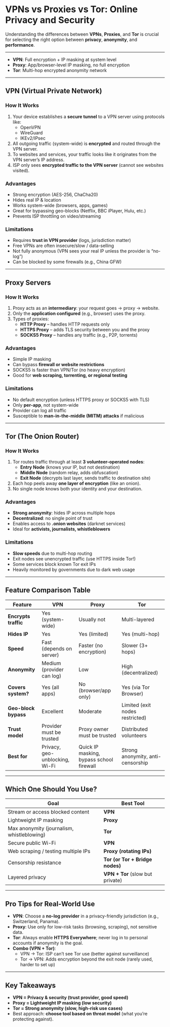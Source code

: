 # VPNs vs Proxies vs Tor: Online Privacy and Security

Understanding the differences between **VPNs**, **Proxies**, and **Tor** is crucial for selecting the right option between **privacy**, **anonymity**, and **performance**.

---

- **VPN**: Full encryption + IP masking at system level  
- **Proxy**: App/browser-level IP masking, no full encryption  
- **Tor**: Multi-hop encrypted anonymity network  

---

## VPN (Virtual Private Network)

### How It Works
1. Your device establishes a **secure tunnel** to a VPN server using protocols like:
   - OpenVPN
   - WireGuard
   - IKEv2/IPsec
2. All outgoing traffic (system-wide) is **encrypted** and routed through the VPN server.  
3. To websites and services, your traffic looks like it originates from the VPN server’s IP address.  
4. ISP only sees **encrypted traffic to the VPN server** (cannot see websites visited).  


### Advantages
- Strong encryption (AES-256, ChaCha20)  
- Hides real IP & location  
- Works system-wide (browsers, apps, games)  
- Great for bypassing geo-blocks (Netflix, BBC iPlayer, Hulu, etc.)  
- Prevents ISP throttling on video/streaming  

### Limitations
- Requires **trust in VPN provider** (logs, jurisdiction matter)  
- Free VPNs are often insecure/slow / data-selling  
- Not fully anonymous (VPN sees your real IP unless the provider is “no-log”)  
- Can be blocked by some firewalls (e.g., China GFW)  

---

## Proxy Servers

### How It Works
1. Proxy acts as an **intermediary**: your request goes → proxy → website.  
2. Only the **application configured** (e.g., browser) uses the proxy.  
3. Types of proxies:  
   - **HTTP Proxy** – handles HTTP requests only  
   - **HTTPS Proxy** – adds TLS security between you and the proxy  
   - **SOCKS5 Proxy** – handles any traffic (e.g., P2P, torrents)  

### Advantages
- Simple IP masking  
- Can bypass **firewall or website restrictions**  
- SOCKS5 is faster than VPN/Tor (no heavy encryption)  
- Good for **web scraping, torrenting, or regional testing**  

### Limitations
- No default encryption (unless HTTPS proxy or SOCKS5 with TLS)  
- Only **per-app**, not system-wide  
- Provider can log all traffic  
- Susceptible to **man-in-the-middle (MITM) attacks** if malicious 

---

## Tor (The Onion Router)

### How It Works
1. Tor routes traffic through at least **3 volunteer-operated nodes**:  
   - **Entry Node** (knows your IP, but not destination)  
   - **Middle Node** (random relay, adds obfuscation)  
   - **Exit Node** (decrypts last layer, sends traffic to destination site)  
2. Each hop peels away **one layer of encryption** (like an onion).  
3. No single node knows both your identity and your destination.  

### Advantages
- **Strong anonymity**: hides IP across multiple hops  
- **Decentralized**: no single point of trust  
- Enables access to **.onion websites** (darknet services)  
- Ideal for **activists, journalists, whistleblowers**  

### Limitations
- **Slow speeds** due to multi-hop routing  
- Exit nodes see unencrypted traffic (use HTTPS inside Tor!)  
- Some services block known Tor exit IPs  
- Heavily monitored by governments due to dark web usage  

---

## Feature Comparison Table

| Feature             | VPN                          | Proxy                  | Tor                    |
|---------------------|------------------------------|------------------------|------------------------|
| **Encrypts traffic** |  Yes (system-wide)         |  Usually not          |  Multi-layered        |
| **Hides IP**        |  Yes                        |  Yes (limited)        |  Yes (multi-hop)      |
| **Speed**           |  Fast (depends on server)   |  Faster (no encryption) |  Slower (3+ hops)    |
| **Anonymity**       | Medium (provider can log)    | Low                    | High (decentralized)   |
| **Covers system?**  |  Yes (all apps)             |  No (browser/app only) |  Yes (via Tor Browser) |
| **Geo-block bypass** | Excellent                   | Moderate               | Limited (exit nodes restricted) |
| **Trust model**     | Provider must be trusted     | Proxy owner must be trusted | Distributed volunteers |
| **Best for**        | Privacy, geo-unblocking, Wi-Fi | Quick IP masking, bypass school firewall | Strong anonymity, anti-censorship |

---

## Which One Should You Use?

| Goal                                       | Best Tool                       |
|--------------------------------------------|---------------------------------|
| Stream or access blocked content           | **VPN**                         |
| Lightweight IP masking                     | **Proxy**                       |
| Max anonymity (journalism, whistleblowing) | **Tor**                         |
| Secure public Wi-Fi                        | **VPN**                         |
| Web scraping / testing multiple IPs        | **Proxy (rotating IPs)**        |
| Censorship resistance                      | **Tor (or Tor + Bridge nodes)** |
| Layered privacy                            | **VPN + Tor** (slow but private)|

---

## Pro Tips for Real-World Use

- **VPN**: Choose a **no-log provider** in a privacy-friendly jurisdiction (e.g., Switzerland, Panama).  
- **Proxy**: Use only for low-risk tasks (browsing, scraping), not sensitive data.  
- **Tor**: Always enable **HTTPS Everywhere**; never log in to personal accounts if anonymity is the goal.  
- **Combo (VPN + Tor)**:  
  - VPN → Tor: ISP can’t see Tor use (better against surveillance)  
  - Tor → VPN: Adds encryption beyond the exit node (rarely used, harder to set up)  

---

## Key Takeaways
- **VPN = Privacy & security (trust provider, good speed)**  
- **Proxy = Lightweight IP masking (low security)**  
- **Tor = Strong anonymity (slow, high-risk use cases)**  
- Best approach: **choose tool based on threat model** (what you’re protecting against).  
